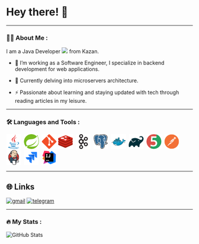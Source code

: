 # Hey there! 👋
---
### 👩‍💻 About Me :
I am a Java Developer <img src="https://media.giphy.com/media/WUlplcMpOCEmTGBtBW/giphy.gif" width="30"> from Kazan.
- :telescope: I’m working as a Software Engineer, I specialize in backend development for web applications.

- :seedling: Currently delving into microservers architecture.

- :zap: Passionate about learning and staying updated with tech through reading articles in my leisure.
  
---
### 🛠️ Languages and Tools :
<div>
  <p align="left">
  <img src="https://github.com/devicons/devicon/blob/master/icons/java/java-original.svg" title="Java" alt="Java" width="40" height="40"/>&nbsp;
  <img src="https://github.com/devicons/devicon/blob/master/icons/spring/spring-original.svg" title="Spring" alt="Spring" width="40" height="40"/>&nbsp;
  <img src="https://github.com/devicons/devicon/blob/master/icons/git/git-original.svg" title="Git" **alt="Git" width="40" height="40"/>
  <img src="https://github.com/devicons/devicon/blob/master/icons/redis/redis-original.svg" title="Redis" alt="Redis" width="40" height="40"/>&nbsp;
  <img src="https://github.com/devicons/devicon/blob/master/icons/apachekafka/apachekafka-original.svg" title="Kafka" alt="Kafka" width="40" height="40"/>&nbsp;
  <img src="https://github.com/devicons/devicon/blob/master/icons/postgresql/postgresql-original.svg" title="PostgreSQL" alt="PostgreSQL" width="40" height="40"/>&nbsp;
  <img src="https://github.com/devicons/devicon/blob/master/icons/docker/docker-original.svg" title="Docker" alt="Docker" width="40" height="40"/>&nbsp;
  <img src="https://github.com/devicons/devicon/blob/master/icons/gradle/gradle-original.svg" title="Gradle" alt="Gradle" width="40" height="40"/>&nbsp;
  <img src="https://github.com/devicons/devicon/blob/master/icons/junit/junit-original.svg" title="Junit" alt="Junit" width="40" height="40"/>&nbsp;
  <img src="https://github.com/devicons/devicon/blob/master/icons/postman/postman-original.svg" title="Postman" alt="Postman" width="40" height="40"/>&nbsp;
  <img src="https://github.com/devicons/devicon/blob/master/icons/jenkins/jenkins-original.svg" title="Jenkins" alt="Jenkins" width="40" height="40"/>&nbsp;
  <img src="https://github.com/devicons/devicon/blob/master/icons/jira/jira-original.svg" title="Jira" alt="Jira" width="40" height="40"/>&nbsp;
  <img src="https://github.com/devicons/devicon/blob/master/icons/intellij/intellij-original.svg" title="Intellij" alt="Intellij" width="40" height="40"/>&nbsp;
</div>

---

<h2>🌐 Links</h2>
<p align="left">
<a href="mailto:spvanym@gmail.com" target="blank" ><img aling="center" src="https://www.svgrepo.com/show/349378/gmail.svg" alt="gmail" height="30" width="40"/></a>
<a href="https://t.me/Ivan_chaiii" target="blank" ><img src="https://www.svgrepo.com/show/354443/telegram.svg" alt="telegram" height="30" width="40"/></a>
<br>

---

### 🔥 My Stats :
![GitHub Stats](https://github-readme-stats.vercel.app/api?username=HoiZeG&theme=radical)

